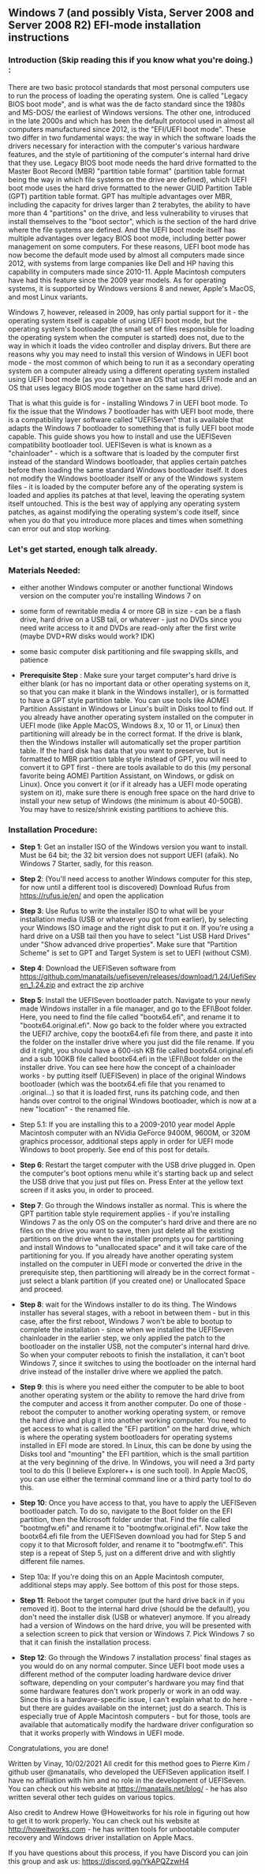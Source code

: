 ## Windows 7 (and possibly Vista, Server 2008 and Server 2008 R2) EFI-mode installation instructions

### Introduction (Skip reading this if you know what you're doing.) :
There are two basic protocol standards that most personal computers use to run the process of loading the operating system. One is called "Legacy BIOS boot mode", and is what was the de facto standard since the 1980s and MS-DOS/ the earliest of Windows versions. The other one, introduced in the late 2000s and which has been the default protocol used in almost all computers manufactured since 2012, is the "EFI/UEFI boot mode". These two differ in two fundamental ways: the way in which the software loads the drivers necessary for interaction with the computer's various hardware features, and the style of partitioning of the computer's internal hard drive that they use. Legacy BIOS boot mode needs the hard drive formatted to the Master Boot Record (MBR) "partition table format" (partition table format being the way in which file systems on the drive are defined), which UEFI boot mode uses the hard drive formatted to the newer GUID Partition Table (GPT) partition table format. GPT has multiple advantages over MBR, including the capacity for drives larger than 2 terabytes, the ability to have more than 4 "partitions" on the drive, and less vulnerability to viruses that install themselves to the "boot sector", which is the section of the hard drive where the file systems are defined.  And the UEFI boot mode itself has multiple advantages over legacy BIOS boot mode, including better power management on some computers. For these reasons, UEFI boot mode has now become the default mode used by almost all computers made since 2012, with systems from large companies like Dell and HP having this capability in computers made since 2010-11. Apple Macintosh computers have had this feature since the 2009 year models. As for operating systems, it is supported by Windows versions 8 and newer, Apple's MacOS, and most Linux variants.

Windows 7, however, released in 2009, has only partial support for it - the operating system itself is capable of using UEFI boot mode, but the operating system's bootloader (the small set of files responsible for loading the operating system when the computer is started) does not, due to the way in which it loads the video controller and display drivers. But there are reasons why you may need to install this version of Windows in UEFI boot mode - the most common of which being to run it as a secondary operating system on a computer already using a different operating system installed using UEFI boot mode (as you can't have an OS that uses UEFI mode and an OS that uses legacy BIOS mode together on the same hard drive). 

That is what this guide is for - installing Windows 7 in UEFI boot mode. To fix the issue that the Windows 7 bootloader has with UEFI boot mode, there is a compatibility layer software called "UEFISeven" that is available that adapts the Windows 7 bootloader to something that is fully UEFI boot mode capable. This guide shows you how to install and use the UEFISeven compatibility bootloader tool. UEFISeven is what is known as a "chainloader" - which is a software that is loaded by the computer first instead of the standard Windows bootloader, that applies certain patches before then loading the same standard Windows bootloader itself. It does not modify the Windows bootloader itself or any of the Windows system files - it is loaded by the computer before any of the operating system is loaded and applies its patches at that level, leaving the operating system itself untouched. This is the best way of applying any operating system patches, as against modifying the operating system's code itself, since when you do that you introduce more places and times when something can error out and stop working. 

### Let's get started, enough talk already.
### Materials Needed:
- either another Windows computer or another functional Windows version on the computer you're installing Windows 7 on
- some form of rewritable media 4 or more GB in size - can be a flash drive, hard drive on a USB tail, or whatever - just no DVDs since you need write access to it and DVDs are read-only after the first write (maybe DVD+RW disks would work? IDK)
- some basic computer disk partitioning and file swapping skills, and patience


- **Prerequisite Step** :  Make sure your target computer's hard drive is either blank (or has no important data or other operating systems on it, so that you can make it blank in the Windows installer), or is formatted to have a GPT style partition table. You can use tools like AOMEI Partition Assistant in Windows or Linux's built in Disks tool to find out. If you already have another operating system installed on the computer in UEFI mode (like Apple MacOS, Windows 8.x, 10 or 11, or Linux) then partitioning will already be in the correct format. If the drive is blank, then the Windows installer will automatically set the proper partition table. If the hard disk has data that you want to preserve, but is formatted to MBR partition table style instead of GPT, you will need to convert it to GPT first - there are tools available to do this (my personal favorite being AOMEI Partition Assistant, on Windows, or gdisk on Linux). Once you convert it (or if it already has a UEFI mode operating system on it), make sure there is enough free space on the hard drive to install your new setup of Windows (the minimum is about 40-50GB). You may have to resize/shrink existing partitions to achieve this.

### Installation Procedure:

- **Step 1**: Get an installer ISO of the Windows version you want to install. Must be 64 bit; the 32 bit version does not support UEFI (afaik). No Windows 7 Starter, sadly, for this reason.

- **Step 2**: (You'll need access to another Windows computer for this step, for now until a different tool is discovered) Download Rufus from https://rufus.ie/en/ and open the application

- **Step 3**: Use Rufus to write the installer ISO to what will be your installation media (USB or whatever you got from earlier), by selecting your Windows ISO image and the right disk to put it on. If you're using a hard drive on a USB tail then you have to select "List USB Hard Drives" under "Show advanced drive properties". Make sure that "Partition Scheme" is set to GPT and Target System is set to UEFI (without CSM).

- **Step 4**: Download the UEFISeven software from https://github.com/manatails/uefiseven/releases/download/1.24/UefiSeven_1.24.zip and extract the zip archive

- **Step 5**: Install the UEFISeven bootloader patch. Navigate to your newly made Windows installer in a file manager, and go to the EFI\Boot folder. Here, you need to find the file called "bootx64.efi", and rename it to "bootx64.original.efi". Now go back to the folder where you extracted the UEFI7 archive, copy the bootx64.efi file from there, and paste it into the folder on the installer drive where you just did the file rename. If you did it right, you should have a 600-ish KB file called bootx64.original.efi and a sub 100KB file called bootx64.efi in the \EFI\Boot folder on the installer drive. You can see here how the concept of a chainloader works - by putting itself (UEFISeven) in place of the original Windows bootloader (which was the bootx64.efi file that you renamed to .original...) so that it is loaded first, runs its patching code, and then hands over control to the original Windows bootloader, which is now at a new "location" - the renamed file.

- Step 5.1: If you are installing this to a 2009-2010 year model Apple Macintosh computer with an NVidia GeForce 9400M, 9600M, or 320M graphics processor, additional steps apply in order for UEFI mode Windows to boot properly. See end of this post for details.

- **Step 6**: Restart the target computer with the USB drive plugged in. Open the computer's boot options menu while it's starting back up and select the USB drive that you just put files on. Press Enter at the yellow text screen if it asks you, in order to proceed.

- **Step 7**: Go through the Windows installer as normal. This is where the GPT partition table style requirement applies - if you're installing Windows 7 as the only OS on the computer's hard drive and there are no files on the drive you want to save, then just delete all the existing partitions on the drive when the installer prompts you for partitioning and install Windows to "unallocated space" and it will take care of the partitioning for you. If you already have another operating system installed on the computer in UEFI mode or converted the drive in the prerequisite step, then partitioning will already be in the correct format - just select a blank partition (if you created one) or Unallocated Space and proceed. 

- **Step 8**: wait for the Windows installer to do its thing. The Windows installer has several stages, with a reboot in between them - but in this case, after the first reboot, Windows 7 won't be able to bootup to complete the installation - since when we installed the UEFISeven chainloader in the earlier step, we only applied the patch to the bootloader on the installer USB, not the computer's internal hard drive. So when your computer reboots to finish the installation, it can't boot Windows 7, since it switches to using the bootloader on the internal hard drive instead of the installer drive where we applied the patch.  

- **Step 9**: this is where you need either the computer to be able to boot another operating system or the ability to remove the hard drive from the computer and access it from another computer. Do one of those - reboot the computer to another working operating system, or remove the hard drive and plug it into another working computer. You need to get access to what is called the "EFI partition" on the hard drive, which is where the operating system bootloaders for operating systems installed in EFI mode are stored. In Linux, this can be done by using the Disks tool and "mounting" the EFI partition, which is the small partition at the very beginning of the drive. In Windows, you will need a 3rd party tool to do this (I believe Explorer++ is one such tool). In Apple MacOS, you can use either the terminal command line or a third party tool to do this.

- **Step 10**: Once you have access to that, you have to apply the UEFISeven bootloader patch. To do so, navigate to the Boot folder on the EFI partition, then the Microsoft folder under that. Find the file called "bootmgfw.efi" and rename it to "bootmgfw.original.efi". Now take the bootx64.efi file from the UEFISeven download you had for Step 5 and copy it to that Microsoft folder, and rename it to "bootmgfw.efi". This step is a repeat of Step 5, just on a different drive and with slightly different file names.

- Step 10a: If you're doing this on an Apple Macintosh computer, additional steps may apply. See bottom of this post for those steps.

- **Step 11**: Reboot the target computer (put the hard drive back in if you removed it). Boot to the internal hard drive (should be the default), you don't need the installer disk (USB or whatever) anymore. If you already had a version of Windows on the hard drive, you will be presented with a selection screen to pick that version or Windows 7. Pick Windows 7 so that it can finish the installation process. 

- **Step 12**: Go through the Windows 7 installation process' final stages as you would do on any normal computer. Since UEFI boot mode uses a different method of the computer loading hardware device driver software, depending on your computer's hardware you may find that some hardware features don't work properly or work in an odd way. Since this is a hardware-specific issue, I can't explain what to do here - but there are guides available on the internet; just do a search. This is especially true of Apple Macintosh computers - but for those, tools are available that automatically modify the hardware driver configuration so that it works properly with Windows in UEFI mode.

Congratulations, you are done!

Written by Vinay, 10/02/2021
All credit for this method goes to Pierre Kim / github user @manatails, who developed the UEFISeven application itself. I have no affiliation with him and no role in the development of UEFISeven. You can check out his website at https://manatails.net/blog/ - he has also written several other tech guides on various topics.

Also credit to Andrew Howe @Howeitworks for his role in figuring out how to get it to work properly.
You can check out his website at http://howeitworks.com - he has written tools for unbootable computer recovery and Windows driver installation on Apple Macs.

If you have questions about this process, if you have Discord you can join this group and ask us: https://discord.gg/YkAPQZzwH4
